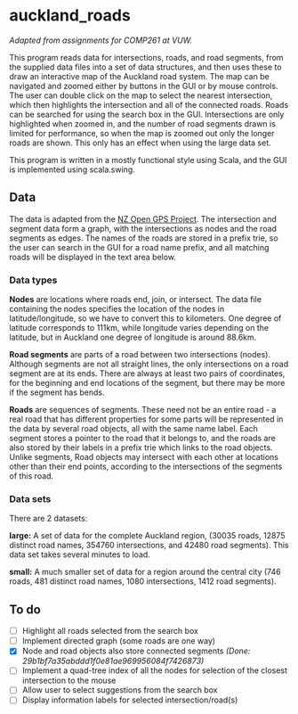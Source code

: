 # auckland_roads

*Adapted from assignments for COMP261 at VUW.*

This program reads data for intersections, roads, and road segments, from the supplied data files into a set of data structures, and then uses these to draw an interactive map of the Auckland road system. The map can be navigated and zoomed either by buttons in the GUI or by mouse controls. The user can double click on the map to select the nearest intersection, which then highlights the intersection and all of the connected roads. Roads can be searched for using the search box in the GUI. Intersections are only highlighted when zoomed in, and the number of road segments drawn is limited for performance, so when the map is zoomed out only the longer roads are shown. This only has an effect when using the large data set.

This program is written in a mostly functional style using Scala, and the GUI is implemented using scala.swing.

## Data

The data is adapted from the [NZ Open GPS Project](http://nzopengps.org/).
The intersection and segment data form a graph, with the intersections as nodes and the road segments as edges. The names of the roads are stored in a prefix trie, so the user can search in the GUI for a road name prefix, and all matching roads will be displayed in the text area below.

### Data types
**Nodes** are locations where roads end, join, or intersect. The data file containing the nodes specifies the location of the nodes in latitude/longitude, so we have to convert this to kilometers. One degree of latitude corresponds to 111km, while longitude varies depending on the latitude, but in Auckland one degree of longitude is around 88.6km.

**Road segments** are parts of a road between two intersections (nodes). Although segments are not all straight lines, the only intersections on a road segment are at its ends. There are always at least two pairs of coordinates, for the beginning and end locations of the segment, but there may be more if the segment has bends.

**Roads** are sequences of segments. These need not be an entire road - a real road that has different properties for some parts will be represented in the data by several road objects, all with the same name label. Each segment stores a pointer to the road that it belongs to, and the roads are also stored by their labels in a prefix trie which links to the road objects. Unlike segments, Road objects may intersect with each other at locations other than their end points, according to the intersections of the segments of this road.

### Data sets
There are 2 datasets:

**large:** A set of data for the complete Auckland region, (30035 roads, 12875 distinct road names, 354760 intersections, and 42480 road segments). This data set takes several minutes to load.

**small:** A much smaller set of data for a region around the central city (746 roads, 481 distinct road names, 1080 intersections, 1412 road segments).

## To do

- [ ] Highlight all roads selected from the search box
- [ ] Implement directed graph (some roads are one way)
- [x] Node and road objects also store connected segments *(Done: 29b1bf7a35abddd1f0e81ae969956084f7426873)*
- [ ] Implement a quad-tree index of all the nodes for selection of the closest intersection to the mouse
- [ ] Allow user to select suggestions from the search box
- [ ] Display information labels for selected intersection/road(s)
